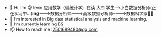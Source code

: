 - 👋 Hi, I’m @Tevin 应用数学（偏统计学）在读 大四 学生-->小白数据分析师(正在实习中...)**ing**--->数据分析师--->高级数据分析师---->数据科学家💪🏻
- 👀 I’m interested in Big data statistical analysis and machine learning.
- 🌱 I’m currently learning DS
- 📫 How to reach me :2501689480@qq.com

<!---
Tangweiwei227/Tangweiwei227 is a ✨ special ✨ repository because its `README.md` (this file) appears on your GitHub profile.
You can click the Preview link to take a look at your changes.
--->
